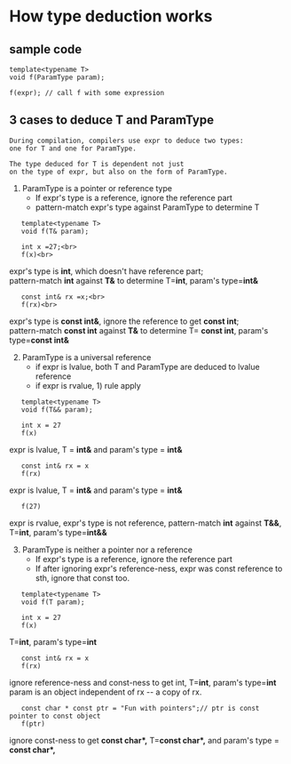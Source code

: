 How type deduction works
========================

sample code
------------
    template<typename T>
    void f(ParamType param);
    
    f(expr); // call f with some expression
        

3 cases to deduce T and ParamType
---------------------------------- 
    During compilation, compilers use expr to deduce two types:
    one for T and one for ParamType.
        
    The type deduced for T is dependent not just
    on the type of expr, but also on the form of ParamType.

1) ParamType is a pointer or reference type   
   * If expr's type is a reference, ignore the reference part
   * pattern-match expr's type against ParamType to determine T

````
   template<typename T>
   void f(T& param);
   
   int x =27;<br>
   f(x)<br>
````
   expr's type is **int**, which doesn't have reference part;<br>
   pattern-match **int** against **T&** to determine T=**int**, param's type=**int&**<br>




````
   const int& rx =x;<br>
   f(rx)<br>
````   
   expr's type is **const int&**, ignore the reference to get **const int**;<br>
   pattern-match **const int** against **T&** to determine T= **const int**, param's type=**const int&**



2) ParamType is a universal reference
   * if expr is lvalue, both T and ParamType are deduced to lvalue reference
   * if expr is rvalue, 1) rule apply
````   
   template<typename T>
   void f(T&& param);

   int x = 27
   f(x)
````
   expr is lvalue, T = **int&** and param's type = **int&**


````   
   const int& rx = x
   f(rx)
````
   expr is lvalue, T = **int&** and param's type = **int&**

````   
   f(27)
````
   expr is rvalue, expr's type is not reference, pattern-match **int** against **T&&**, T=**int**, param's type=**int&&**



3) ParamType is neither a pointer nor a reference
   * If expr's type is a reference, ignore the reference part
   * If after ignoring expr's reference-ness, expr was const reference to sth, ignore that const too.
````
   template<typename T>
   void f(T param);
   
   int x = 27
   f(x)
````   
   T=**int**, param's type=**int**

````   
   const int& rx = x
   f(rx)
````   
   ignore reference-ness and const-ness to get int, T=**int**, param's type=**int**<br>
   param is an object independent of rx --  a copy of rx.

````   
   const char * const ptr = "Fun with pointers";// ptr is const pointer to const object
   f(ptr)
````   
   ignore const-ness to get **const char\*,** T=**const char\*,** and param's type = **const char\*,**